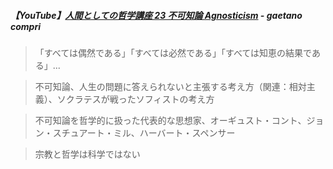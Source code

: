 ##### 【YouTube】[人間としての哲学講座 23 不可知論 Agnosticism](https://youtu.be/O7QeQr4UGo8?si=RtSqJfEdAPtW-vIs) - gaetano compri

> 「すべては偶然である」「すべては必然である」「すべては知恵の結果である」...

> 不可知論、人生の問題に答えられないと主張する考え方（関連：相対主義）、ソクラテスが戦ったソフィストの考え方

> 不可知論を哲学的に扱った代表的な思想家、オーギュスト・コント、ジョン・スチュアート・ミル、ハーバート・スペンサー

> 宗教と哲学は科学ではない
